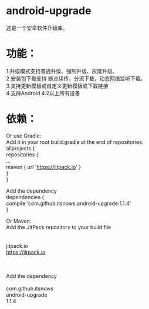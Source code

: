 # android-upgrade
这是一个安卓软件升级库。<br>

功能：
====
1.升级模式支持普通升级、强制升级、灰度升级。<br>
2.安装包下载支持 断点续传，分流下载，动态网络监听下载。<br>
3.支持更新模板或自定义更新模板或下载链接<br>
4.支持Android 4.2以上所有设备<br>

依赖：
====

Or use Gradle:<br>
Add it in your root build.gradle at the end of repositories:<br>
allprojects {<br>
		repositories {<br>
			...<br>
			maven { url 'https://jitpack.io' }<br>
		}<br>
	}<br>

Add the dependency<br>
dependencies {<br>
	  compile 'com.github.itsnows:android-upgrade:1.1.4'<br>
	}<br>
  
Or Maven:<br>
Add the JitPack repository to your build file<br>
<repositories><br>
		<repository><br>
		    <id>jitpack.io</id><br>
		    <url>https://jitpack.io</url><br>
		</repository><br>
	</repositories><br>
   
Add the dependency<br>
<dependency><br>
	    <groupId>com.github.itsnows</groupId><br>
	    <artifactId>android-upgrade</artifactId><br>
	    <version>1.1.4</version><br>
</dependency><br>



